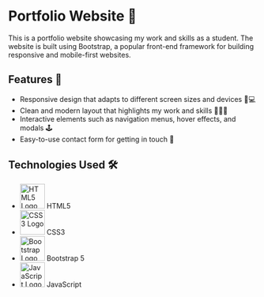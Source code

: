 # Portfolio Website 🚀

This is a portfolio website showcasing my work and skills as a student. The website is built using Bootstrap, a popular front-end framework for building responsive and mobile-first websites.

## Features 🌟

- Responsive design that adapts to different screen sizes and devices 📱💻
- Clean and modern layout that highlights my work and skills 🎨👨‍💻
- Interactive elements such as navigation menus, hover effects, and modals 🕹️
- Easy-to-use contact form for getting in touch 📧

## Technologies Used 🛠️

- <img src="https://upload.wikimedia.org/wikipedia/commons/6/61/HTML5_logo_and_wordmark.svg" alt="HTML5 Logo" width="50" height="50"/> HTML5
- <img src="https://upload.wikimedia.org/wikipedia/commons/d/d5/CSS3_logo_and_wordmark.svg" alt="CSS3 Logo" width="50" height="50"/> CSS3
- <img src="https://upload.wikimedia.org/wikipedia/commons/thumb/b/b2/Bootstrap_logo.svg/2560px-Bootstrap_logo.svg.png" alt="Bootstrap Logo" width="50" height="50"/> Bootstrap 5
- <img src="https://upload.wikimedia.org/wikipedia/commons/6/6a/JavaScript-logo.png" alt="JavaScript Logo" width="50" height="50"/> JavaScript

